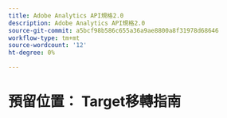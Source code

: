 ```yaml
---
title: Adobe Analytics API規格2.0
description: Adobe Analytics API規格2.0
source-git-commit: a5bcf98b586c655a36a9ae8800a8f31978d68646
workflow-type: tm+mt
source-wordcount: '12'
ht-degree: 0%

---
```



# 預留位置： Target移轉指南
